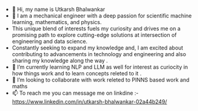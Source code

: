 - 👋 Hi, my name is  Utkarsh Bhalwankar 
- 👀 I am a mechanical engineer with a deep passion for scientific machine learning, mathematics, and physics.
-  This unique blend of interests fuels my curiosity and drives me on a promising path to explore cutting-edge solutions at intersection of engineering and data science.
-  Constantly seeking to expand my knowledge and, I am excited about contributing to advancements in technology and engineering and also sharing my knowledge along the way .
- 🌱 I’m currently learning NLP and LLM as well for interest as curiocity in how things work and to learn concepts releted to it .
- 💞️ I’m looking to collaborate with work releted to  PINNS based work and maths
- 📫 To reach me you can message me on linkdine :-https://www.linkedin.com/in/utkarsh-bhalwankar-02a44b249/

<!---
utkarsh24092409/utkarsh24092409 is a ✨ special ✨ repository because its `README.md` (this file) appears on your GitHub profile.
You can click the Preview link to take a look at your changes.
--->
